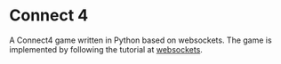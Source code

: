 # Connect 4

A Connect4 game written in Python based on websockets. The game is implemented by following the tutorial at [websockets](https://websockets.readthedocs.io/en/stable/intro/tutorial1.html).